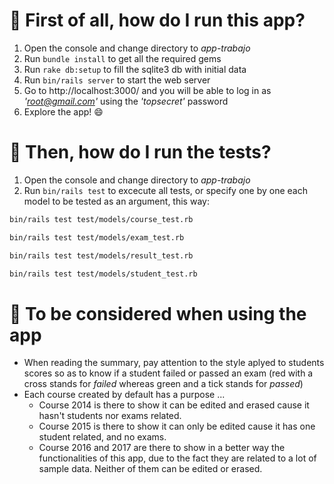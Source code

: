 # :pushpin: First of all, how do I run this app?

1. Open the console and change directory to  _app-trabajo_
2. Run `bundle install` to get all the required gems
3. Run `rake db:setup` to fill the sqlite3 db with initial data
4. Run `bin/rails server` to start the web server
5. Go to http://localhost:3000/ and you will be able to log in as _'root@gmail.com'_ using the _'topsecret'_ password
6. Explore the app! :smile:

# :pushpin: Then, how do I run the tests?

1. Open the console and change directory to  _app-trabajo_
2. Run `bin/rails test` to excecute all tests, or specify one by one each model to be tested as an argument, this way:
```sh
bin/rails test test/models/course_test.rb
```
```sh
bin/rails test test/models/exam_test.rb
```
```sh
bin/rails test test/models/result_test.rb
```
```sh
bin/rails test test/models/student_test.rb
```

# :pushpin: To be considered when using the app

* When reading the summary, pay attention to the style aplyed to students scores so as to know if a student failed or passed an exam (red with a cross stands for _failed_ whereas green and a tick stands for _passed_)
* Each course created by default has a purpose ...
    * Course 2014 is there to show it can be edited and erased cause it hasn't students nor exams related.
    * Course 2015 is there to show it can only be edited cause it has one student related, and no exams.
    * Course 2016 and 2017 are there to show in a better way the functionalities of this app, due to the fact they are related to a lot of sample data. Neither of them can be edited  or erased.
